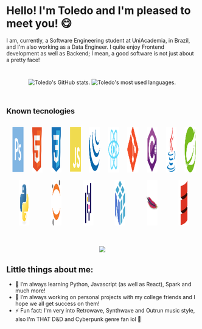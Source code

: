 <div
  id="main"
  style="
    display: flex;
    flex-direction: column;
    align-items: center;
    width: 100%;
    max-width: 1000px;
  "
>
  <div>
    <h1>Hello! I'm Toledo and I'm pleased to meet you! 😋</h1>
    <p>
      I am, currently, a Software Engineering student at UniAcademia, in Brazil,
      and I'm also working as a Data Engineer. I quite enjoy Frontend
      development as well as Backend; I mean, a good software is not just about
      a pretty face!
    </p>
  </div>
  <p align="center"> <!--esse P não é de paragrafo, é de pivete gambiarrento mesmo-->
    <div width="100%">
        <img
          id="stats"
          src="https://github-readme-stats.vercel.app/api?username=toledkrw&show_icons=true&theme=vision-friendly-dark&include_all_commits=true&count_private=true"
          alt="Toledo's GitHub stats."
          padding="10px"
          width="auto"
          height="150vh"
        />
        <img
          src="https://github-readme-stats.vercel.app/api/top-langs?username=toledkrw&layout=compact&langs_count=16&theme=vision-friendly-dark"
          alt="Toledo's most used languages."
          padding="10px"
          width="auto"
          height="150vh"
        />
    </div>
  </p>
  <div
    id="langs"
    width="50%"
  >
    <h3 style="font-size: 2vw">Known tecnologies</h3>
    <div
      id="iconsWrap"
      style="
        display: flex;
        flex-direction: row;
        flex-wrap: wrap;
        align-items: center;
        justify-content: space-around;
        width: 100%;
        margin: 5px;
      "
    >
      <img
        style="margin: 10px; width: 3vw; height: 3vh"
        src="https://raw.githubusercontent.com/devicons/devicon/master/icons/photoshop/photoshop-plain.svg"
        title="Photoshop"
      />
      <img
        style="margin: 10px; width: 3vw; height: 3vh"
        src="https://raw.githubusercontent.com/devicons/devicon/master/icons/html5/html5-original.svg"
        title="HTML5"
      />
      <img
        style="margin: 10px; width: 3vw; height: 3vh"
        src="https://raw.githubusercontent.com/devicons/devicon/master/icons/css3/css3-original.svg"
        title="CSS3"
      />
      <img
        style="margin: 10px; width: 3vw; height: 3vh"
        src="https://raw.githubusercontent.com/devicons/devicon/master/icons/javascript/javascript-plain.svg"
        title="JavaScript"
      />
      <img
        style="margin: 10px; width: 3vw; height: 3vh"
        src="https://raw.githubusercontent.com/devicons/devicon/master/icons/jquery/jquery-original.svg"
        title="JQuery"
      />
      <img
        style="margin: 10px; width: 3vw; height: 3vh"
        src="https://raw.githubusercontent.com/devicons/devicon/master/icons/react/react-original.svg"
        title="ReactJS"
      />
      <img
        style="margin: 10px; width: 3vw; height: 3vh"
        src="https://raw.githubusercontent.com/devicons/devicon/master/icons/git/git-original.svg"
        title="GIT"
      />
      <img
        style="margin: 10px; width: 3vw; height: 3vh"
        src="https://raw.githubusercontent.com/devicons/devicon/master/icons/csharp/csharp-original.svg"
        title="C#"
      />
      <img
        style="margin: 10px; width: 3vw; height: 3vh"
        src="https://raw.githubusercontent.com/devicons/devicon/master/icons/java/java-original.svg"
        title="Java"
      />
      <img
        style="margin: 10px; width: 3vw; height: 3vh"
        src="https://raw.githubusercontent.com/devicons/devicon/master/icons/spring/spring-original.svg"
        title="Spring"
      />
      <img
        style="margin: 10px; width: 3vw; height: 3vh"
        src="https://raw.githubusercontent.com/devicons/devicon/master/icons/python/python-original.svg"
        title="Python"
      />
      <img
        style="margin: 10px; width: 3vw; height: 3vh"
        src="https://raw.githubusercontent.com/devicons/devicon/master/icons/jupyter/jupyter-original.svg"
        title="Jupyter Notebooks"
      />
      <img
        style="margin: 10px; width: 3vw; height: 3vh"
        src="https://raw.githubusercontent.com/devicons/devicon/master/icons/pandas/pandas-original.svg"
        title="Pandas"
      />
      <img
        style="margin: 10px; width: 3vw; height: 3vh"
        src="https://raw.githubusercontent.com/devicons/devicon/master/icons/numpy/numpy-original.svg"
        title="NumPy"
      />
      <img
        style="margin: 10px; width: 3vw; height: 3vh"
        src="https://raw.githubusercontent.com/devicons/devicon/master/icons/apache/apache-original.svg"
        title="Apache Technologies"
      />
      <img
        style="margin: 10px; width: 3vw; height: 3vh"
        src="https://raw.githubusercontent.com/devicons/devicon/master/icons/scala/scala-original.svg"
        title="Scala"
      />
    </div>
  </div>
</div>
<h1></h1> <!-- >Sim, gambiarra estilosa, parabéns por ter descoberto que o <h1> no MD é mais bonitinho que um <hr/> como divisória<-->
 <div align="center">
    <a target='_blank' href="https://www.linkedin.com/in/toledo2k/">
        <img src="https://img.shields.io/badge/LinkedIn-0077B5?style=for-the-badge&logo=linkedin&logoColor=white">
    </a>
</div>

<h2>Little things about me:</h2>
  <ul>
    <li>
      🌱 I’m always learning Python, Javascript (as well as React), Spark and
      much more!
    </li>
    <li>
      🔭 I’m always working on personal projects with my college friends and I
      hope we all get success on them!
    </li>
    <li>
      ⚡ Fun fact: I'm very into Retrowave, Synthwave and Outrun music style,
      also I'm THAT D&D and Cyberpunk genre fan lol 🤣
    </li>
  </ul>
